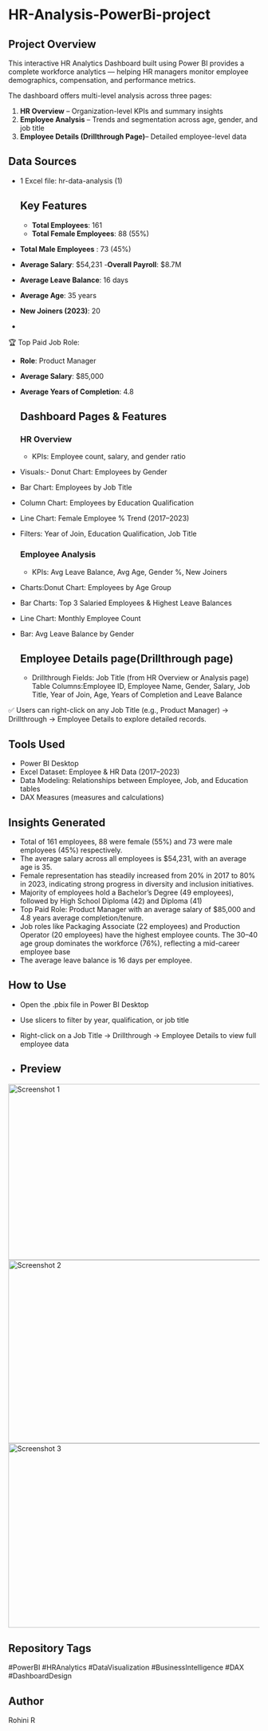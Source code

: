 # HR-Analysis-PowerBi-project
## Project Overview
This interactive HR Analytics Dashboard built using Power BI provides a complete workforce analytics — helping HR managers monitor employee demographics, compensation, and performance metrics.

The dashboard offers multi-level analysis across three pages:
1. **HR Overview** – Organization-level KPIs and summary insights
2. **Employee Analysis** – Trends and segmentation across age, gender, and job title
3. **Employee Details (Drillthrough Page)**– Detailed employee-level data

## Data Sources
- 1 Excel file: hr-data-analysis (1)

   ## Key Features
  - **Total Employees**: 161
  - **Total Female Employees**: 88 (55%)
- **Total Male Employees** : 73 (45%)
- **Average Salary**: $54,231
-**Overall Payroll**: $8.7M
- **Average Leave Balance**: 16 days
- **Average Age**: 35 years
- **New Joiners (2023)**: 20
- 
🏆 Top Paid Job Role:
- **Role**: Product Manager
- **Average Salary**: $85,000
- **Average Years of Completion**: 4.8

  ## Dashboard Pages & Features
  ### HR Overview
  - KPIs: Employee count, salary, and gender ratio
- Visuals:- Donut Chart: Employees by Gender
- Bar Chart: Employees by Job Title
- Column Chart: Employees by Education Qualification
- Line Chart: Female Employee % Trend (2017–2023)
- Filters: Year of Join, Education Qualification, Job Title

  ### Employee Analysis
  - KPIs: Avg Leave Balance, Avg Age, Gender %, New Joiners
- Charts:Donut Chart: Employees by Age Group
- Bar Charts: Top 3 Salaried Employees & Highest Leave Balances
- Line Chart: Monthly Employee Count
- Bar: Avg Leave Balance by Gender

  ## Employee Details page(Drillthrough page)
  - Drillthrough Fields: Job Title (from HR Overview or Analysis page)
Table Columns:Employee ID, Employee Name, Gender, Salary, Job Title, Year of Join, Age, Years of Completion and Leave Balance

✅ Users can right-click on any Job Title (e.g., Product Manager) → Drillthrough → Employee Details to explore detailed records.

## Tools Used
- Power BI Desktop
- Excel Dataset: Employee & HR Data (2017–2023)
- Data Modeling: Relationships between Employee, Job, and Education tables
- DAX Measures (measures and calculations)

## Insights Generated
- Total of 161 employees, 88 were female (55%) and 73 were male employees (45%) respectively.
- The average salary across all employees is $54,231, with an average age is 35.
- Female representation has steadily increased from 20% in 2017 to 80% in 2023, indicating strong progress in diversity and inclusion initiatives.
- Majority of employees hold a Bachelor’s Degree (49 employees), followed by High School Diploma (42) and Diploma (41)
- Top Paid Role: Product Manager with an average salary of $85,000 and 4.8 years average completion/tenure.
- Job roles like Packaging Associate (22 employees) and Production Operator (20 employees) have the highest employee counts.
The 30–40 age group dominates the workforce (76%), reflecting a mid-career employee base
- The average leave balance is 16 days per employee.

## How to Use
- Open the .pbix file in Power BI Desktop
- Use slicers to filter by year, qualification, or job title
- Right-click on a Job Title → Drillthrough → Employee Details to view full employee data

- ## Preview
<img width="611" height="353" alt="Screenshot 1" src="https://github.com/user-attachments/assets/17eea85b-2999-49f4-962b-18863fa19a52" />
<img width="614" height="368" alt="Screenshot 2" src="https://github.com/user-attachments/assets/adff8d3e-8352-4cfd-afba-8483eec3912c" />
<img width="611" height="370" alt="Screenshot 3" src="https://github.com/user-attachments/assets/df63c068-4792-49ae-971c-14820a98f876" />

## Repository Tags
#PowerBI #HRAnalytics #DataVisualization #BusinessIntelligence #DAX #DashboardDesign

## Author
Rohini R


  
